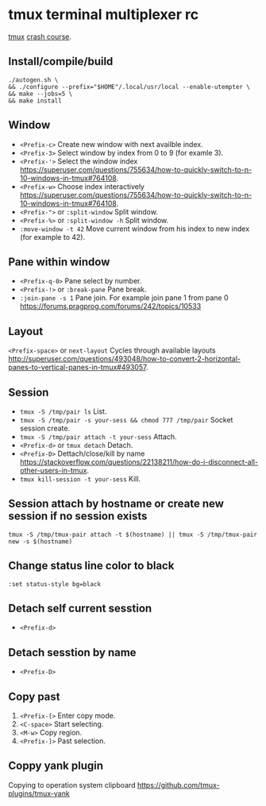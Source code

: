# tmux terminal multiplexer rc

[tmux][] [crash course][].

[crash course]: https://robots.thoughtbot.com/a-tmux-crash-course
[tmux]: https://github.com/tmux/tmux

## Install/compile/build

    ./autogen.sh \
    && ./configure --prefix="$HOME"/.local/usr/local --enable-utempter \
    && make --jobs=5 \
    && make install

## Window

* `<Prefix-c>` Create new window with next availble index.
* `<Prefix-3>` Select window by index from 0 to 9 (for examle 3).
* `<Prefix-'>` Select the window index <https://superuser.com/questions/755634/how-to-quickly-switch-to-n-10-windows-in-tmux#764108>.
* `<Prefix-w>` Choose index interactively <https://superuser.com/questions/755634/how-to-quickly-switch-to-n-10-windows-in-tmux#764108>.
* `<Prefix-">` or `:split-window`    Split window.
* `<Prefix-%>` or `:split-window -h` Split window.
* `:move-window -t 42` Move current window from his index to new index (for example to 42).

## Pane within window

* `<Prefix-q-0>` Pane select by number.
* `<Prefix-!>` or `:break-pane` Pane break.
* `:join-pane -s 1` Pane join. For example join pane 1 from pane 0 <https://forums.pragprog.com/forums/242/topics/10533>

## Layout

`<Prefix-space>` or `next-layout` Cycles through available layouts <http://superuser.com/questions/493048/how-to-convert-2-horizontal-panes-to-vertical-panes-in-tmux#493057>.

## Session

* `tmux -S /tmp/pair ls` List.
* `tmux -S /tmp/pair -s your-sess && chmod 777 /tmp/pair` Socket session create.
* `tmux -S /tmp/pair attach -t your-sess` Attach.
* `<Prefix-d>` or `tmux detach` Detach.
* `<Prefix-D>` Dettach/close/kill by name <https://stackoverflow.com/questions/22138211/how-do-i-disconnect-all-other-users-in-tmux>.
* `tmux kill-session -t your-sess` Kill.

## Session attach by hostname or create new session if no session exists

`tmux -S /tmp/tmux-pair attach -t $(hostname) || tmux -S /tmp/tmux-pair new -s $(hostname)`

## Change status line color to black

`:set status-style bg=black`

## Detach self current sesstion

* `<Prefix-d>`

## Detach sesstion by name

* `<Prefix-D>`

## Copy past

1. `<Prefix-[>` Enter copy mode.
2. `<C-space>`  Start selecting.
3. `<M-w>`      Copy region.
4. `<Prefix-]>` Past selection.

## Coppy yank plugin

Copying to operation system clipboard https://github.com/tmux-plugins/tmux-yank
